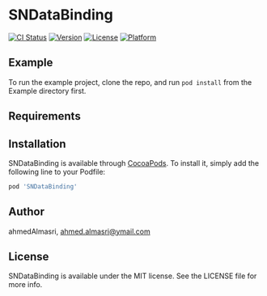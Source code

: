 # SNDataBinding

[![CI Status](https://img.shields.io/travis/ahmedAlmasri/SNDataBinding.svg?style=flat)](https://travis-ci.org/ahmedAlmasri/SNDataBinding)
[![Version](https://img.shields.io/cocoapods/v/SNDataBinding.svg?style=flat)](https://cocoapods.org/pods/SNDataBinding)
[![License](https://img.shields.io/cocoapods/l/SNDataBinding.svg?style=flat)](https://cocoapods.org/pods/SNDataBinding)
[![Platform](https://img.shields.io/cocoapods/p/SNDataBinding.svg?style=flat)](https://cocoapods.org/pods/SNDataBinding)

## Example

To run the example project, clone the repo, and run `pod install` from the Example directory first.

## Requirements

## Installation

SNDataBinding is available through [CocoaPods](https://cocoapods.org). To install
it, simply add the following line to your Podfile:

```ruby
pod 'SNDataBinding'
```

## Author

ahmedAlmasri, ahmed.almasri@ymail.com

## License

SNDataBinding is available under the MIT license. See the LICENSE file for more info.
